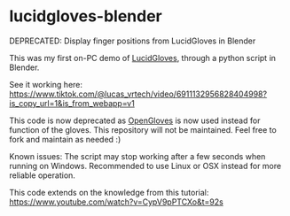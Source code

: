 # lucidgloves-blender
DEPRECATED: Display finger positions from LucidGloves in Blender

This was my first on-PC demo of [LucidGloves](https://github.com/LucidVR/lucidgloves-hardware), through a python script in Blender.

See it working here:
https://www.tiktok.com/@lucas_vrtech/video/6911132956828404998?is_copy_url=1&is_from_webapp=v1

This code is now deprecated as [OpenGloves](https://github.com/LucidVR/opengloves-driver) is now used instead for function of the gloves.
This repository will not be maintained. Feel free to fork and maintain as needed :)

Known issues:
The script may stop working after a few seconds when running on Windows. Recommended to use Linux or OSX instead for more reliable operation.

This code extends on the knowledge from this tutorial:
https://www.youtube.com/watch?v=CypV9pPTCXo&t=92s
